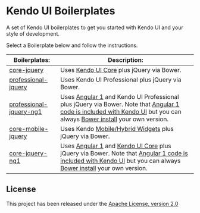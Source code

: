 # Kendo UI Boilerplates

A set of Kendo UI boilerplates to get you started with Kendo UI and your style of development.

Select a Boilerplate below and follow the instructions.

Boilerplates: | Description:
------------ | -------------
[core-jquery](core-jquery/) | Uses [Kendo UI Core](https://github.com/telerik/kendo-ui-core) plus jQuery via Bower.
[professional-jquery](professional-jquery/)  |  Uses Kendo UI Professional plus jQuery via Bower.
[professional-jquery-ng1](professional-jquery-ng1/) | Uses [Angular 1](http://www.telerik.com/kendo-ui/angularjs-and-kendo-ui-framework-integration) and Kendo UI Professional plus jQuery via Bower. Note that [Angular 1 code is included with Kendo UI](http://kendo.cdn.telerik.com/2016.1.226/js/angular.min.js) but you can always [Bower install](https://github.com/angular/bower-angular) your own version.
[core-mobile-jquery](core-mobile-jquery/) | Uses Kendo [Mobile/Hybrid Widgets](http://demos.telerik.com/kendo-ui/m/index) plus jQuery via Bower.
[core-jquery-ng1](core-jquery-ng1/) | Uses [Angular 1](http://www.telerik.com/kendo-ui/angularjs-and-kendo-ui-framework-integration) and [Kendo UI Core](https://github.com/telerik/kendo-ui-core) plus jQuery via Bower. Note that [Angular 1 code is included with Kendo UI](http://kendo.cdn.telerik.com/2016.1.226/js/angular.min.js) but you can always [Bower install](https://github.com/angular/bower-angular) your own version.

## License

This project has been released under the [Apache License, version 2.0](http://www.apache.org/licenses/LICENSE-2.0.html)
